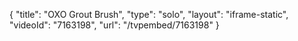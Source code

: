 {
    "title": "OXO Grout Brush",
    "type": "solo",
    "layout": "iframe-static",
    "videoId": "7163198",
    "url": "\/tvpembed\/7163198"
}